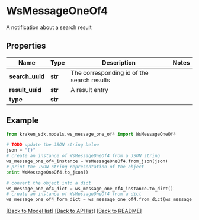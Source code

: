 # WsMessageOneOf4

A notification about a search result

## Properties
Name | Type | Description | Notes
------------ | ------------- | ------------- | -------------
**search_uuid** | **str** | The corresponding id of the search results | 
**result_uuid** | **str** | A result entry | 
**type** | **str** |  | 

## Example

```python
from kraken_sdk.models.ws_message_one_of4 import WsMessageOneOf4

# TODO update the JSON string below
json = "{}"
# create an instance of WsMessageOneOf4 from a JSON string
ws_message_one_of4_instance = WsMessageOneOf4.from_json(json)
# print the JSON string representation of the object
print WsMessageOneOf4.to_json()

# convert the object into a dict
ws_message_one_of4_dict = ws_message_one_of4_instance.to_dict()
# create an instance of WsMessageOneOf4 from a dict
ws_message_one_of4_form_dict = ws_message_one_of4.from_dict(ws_message_one_of4_dict)
```
[[Back to Model list]](../README.md#documentation-for-models) [[Back to API list]](../README.md#documentation-for-api-endpoints) [[Back to README]](../README.md)



